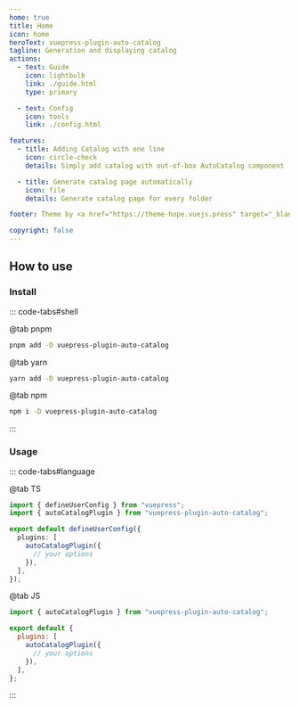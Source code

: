 ```yaml
---
home: true
title: Home
icon: home
heroText: vuepress-plugin-auto-catalog
tagline: Generation and displaying catalog
actions:
  - text: Guide
    icon: lightbulb
    link: ./guide.html
    type: primary

  - text: Config
    icon: tools
    link: ./config.html

features:
  - title: Adding Catalog with one line
    icon: circle-check
    details: Simply add catalog with out-of-box AutoCatalog component

  - title: Generate catalog page automatically
    icon: file
    details: Generate catalog page for every folder

footer: Theme by <a href="https://theme-hope.vuejs.press" target="_blank">VuePress Theme Hope</a> | MIT Licensed, Copyright © 2019-present Mr.Hope

copyright: false
---
```


## How to use

### Install

::: code-tabs#shell

@tab pnpm

```bash
pnpm add -D vuepress-plugin-auto-catalog
```

@tab yarn

```bash
yarn add -D vuepress-plugin-auto-catalog
```

@tab npm

```bash
npm i -D vuepress-plugin-auto-catalog
```

:::

### Usage

::: code-tabs#language

@tab TS

```ts title=".vuepress/config.ts"
import { defineUserConfig } from "vuepress";
import { autoCatalogPlugin } from "vuepress-plugin-auto-catalog";

export default defineUserConfig({
  plugins: [
    autoCatalogPlugin({
      // your options
    }),
  ],
});
```

@tab JS

```js title=".vuepress/config.js"
import { autoCatalogPlugin } from "vuepress-plugin-auto-catalog";

export default {
  plugins: [
    autoCatalogPlugin({
      // your options
    }),
  ],
};
```

:::
